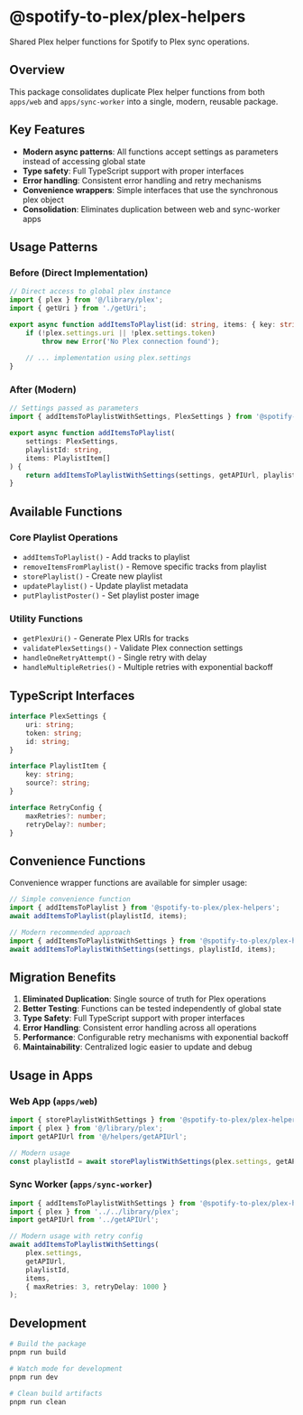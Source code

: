 # @spotify-to-plex/plex-helpers

Shared Plex helper functions for Spotify to Plex sync operations.

## Overview

This package consolidates duplicate Plex helper functions from both `apps/web` and `apps/sync-worker` into a single, modern, reusable package.

## Key Features

- **Modern async patterns**: All functions accept settings as parameters instead of accessing global state
- **Type safety**: Full TypeScript support with proper interfaces
- **Error handling**: Consistent error handling and retry mechanisms  
- **Convenience wrappers**: Simple interfaces that use the synchronous plex object
- **Consolidation**: Eliminates duplication between web and sync-worker apps

## Usage Patterns

### Before (Direct Implementation)
```typescript
// Direct access to global plex instance
import { plex } from '@/library/plex';
import { getUri } from './getUri';

export async function addItemsToPlaylist(id: string, items: { key: string; source?: string; }[]) {
    if (!plex.settings.uri || !plex.settings.token)
        throw new Error('No Plex connection found');
        
    // ... implementation using plex.settings
}
```

### After (Modern)
```typescript
// Settings passed as parameters
import { addItemsToPlaylistWithSettings, PlexSettings } from '@spotify-to-plex/plex-helpers';

export async function addItemsToPlaylist(
    settings: PlexSettings,
    playlistId: string,
    items: PlaylistItem[]
) {
    return addItemsToPlaylistWithSettings(settings, getAPIUrl, playlistId, items);
}
```

## Available Functions

### Core Playlist Operations
- `addItemsToPlaylist()` - Add tracks to playlist
- `removeItemsFromPlaylist()` - Remove specific tracks from playlist  
- `storePlaylist()` - Create new playlist
- `updatePlaylist()` - Update playlist metadata
- `putPlaylistPoster()` - Set playlist poster image

### Utility Functions
- `getPlexUri()` - Generate Plex URIs for tracks
- `validatePlexSettings()` - Validate Plex connection settings
- `handleOneRetryAttempt()` - Single retry with delay
- `handleMultipleRetries()` - Multiple retries with exponential backoff

## TypeScript Interfaces

```typescript
interface PlexSettings {
    uri: string;
    token: string;
    id: string;
}

interface PlaylistItem {
    key: string;
    source?: string;
}

interface RetryConfig {
    maxRetries?: number;
    retryDelay?: number;
}
```

## Convenience Functions

Convenience wrapper functions are available for simpler usage:

```typescript
// Simple convenience function
import { addItemsToPlaylist } from '@spotify-to-plex/plex-helpers';
await addItemsToPlaylist(playlistId, items);

// Modern recommended approach  
import { addItemsToPlaylistWithSettings } from '@spotify-to-plex/plex-helpers';
await addItemsToPlaylistWithSettings(settings, playlistId, items);
```

## Migration Benefits

1. **Eliminated Duplication**: Single source of truth for Plex operations
2. **Better Testing**: Functions can be tested independently of global state
3. **Type Safety**: Full TypeScript support with proper interfaces
4. **Error Handling**: Consistent error handling across all operations
5. **Performance**: Configurable retry mechanisms with exponential backoff
6. **Maintainability**: Centralized logic easier to update and debug

## Usage in Apps

### Web App (`apps/web`)
```typescript
import { storePlaylistWithSettings } from '@spotify-to-plex/plex-helpers';
import { plex } from '@/library/plex';
import getAPIUrl from '@/helpers/getAPIUrl';

// Modern usage
const playlistId = await storePlaylistWithSettings(plex.settings, getAPIUrl, name, uri);
```

### Sync Worker (`apps/sync-worker`) 
```typescript
import { addItemsToPlaylistWithSettings } from '@spotify-to-plex/plex-helpers';
import { plex } from '../../library/plex';
import getAPIUrl from '../getAPIUrl';

// Modern usage with retry config
await addItemsToPlaylistWithSettings(
    plex.settings, 
    getAPIUrl,
    playlistId, 
    items, 
    { maxRetries: 3, retryDelay: 1000 }
);
```

## Development

```bash
# Build the package
pnpm run build

# Watch mode for development
pnpm run dev

# Clean build artifacts
pnpm run clean
```